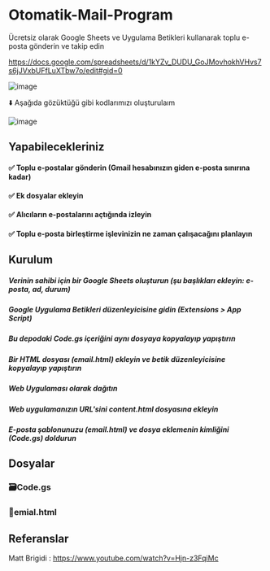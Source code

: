 # Otomatik-Mail-Program

Ücretsiz olarak Google Sheets ve Uygulama Betikleri kullanarak toplu e-posta gönderin ve takip edin

https://docs.google.com/spreadsheets/d/1kYZv_DUDU_GoJMovhokhVHvs7s6jJVxbUFfLuXTbw7o/edit#gid=0

![image](https://github.com/OsmanByrm/Otomatik-Mail-Program/assets/163193832/7e68e75a-ad45-47bc-8633-e36658eb9135)

⬇️ Aşağıda gözüktüğü gibi kodlarımızı oluşturulaım 

![image](https://github.com/OsmanByrm/Otomatik-Mail-Program/assets/163193832/be6a8a9f-e8a4-4ee8-958c-eb06a1a6ca4a)

## Yapabilecekleriniz
#### ✅ Toplu e-postalar gönderin (Gmail hesabınızın giden e-posta sınırına kadar)
#### ✅ Ek dosyalar ekleyin
#### ✅ Alıcıların e-postalarını açtığında izleyin
#### ✅ Toplu e-posta birleştirme işlevinizin ne zaman çalışacağını planlayın

## Kurulum

##### Verinin sahibi için bir Google Sheets oluşturun (şu başlıkları ekleyin: e-posta, ad, durum)
##### Google Uygulama Betikleri düzenleyicisine gidin (Extensions  > App Script)
##### Bu depodaki Code.gs içeriğini aynı dosyaya kopyalayıp yapıştırın
##### Bir HTML dosyası (email.html) ekleyin ve betik düzenleyicisine kopyalayıp yapıştırın
##### Web Uygulaması olarak dağıtın
##### Web uygulamanızın URL'sini content.html dosyasına ekleyin
##### E-posta şablonunuzu (email.html) ve dosya eklemenin kimliğini (Code.gs) doldurun

## Dosyalar
###  🗃️Code.gs
###  📧emial.html

## Referanslar

Matt Brigidi : https://www.youtube.com/watch?v=Hjn-z3FqiMc
